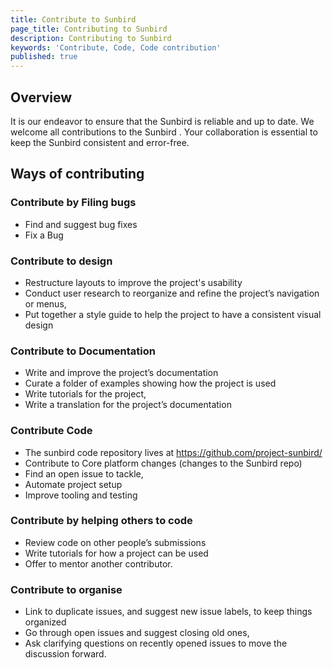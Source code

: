 ```yaml
---
title: Contribute to Sunbird
page_title: Contributing to Sunbird
description: Contributing to Sunbird
keywords: 'Contribute, Code, Code contribution'
published: true
---
```

## Overview

It is our endeavor to ensure that the Sunbird is reliable and up to date. We welcome all contributions to the Sunbird . Your collaboration is essential to keep the Sunbird consistent and error-free. 

## Ways of contributing

### Contribute by Filing bugs

- Find and suggest bug fixes 
- Fix a Bug

### Contribute to design

- Restructure layouts to improve the project's usability
- Conduct user research to reorganize and refine the project’s navigation or menus,
- Put together a style guide to help the project to have a consistent visual design

### Contribute to Documentation

- Write and improve the project’s documentation
- Curate a folder of examples showing how the project is used
- Write tutorials for the project, 
- Write a translation for the project’s documentation

### Contribute Code

- The sunbird code repository lives at https://github.com/project-sunbird/
- Contribute to Core platform changes (changes to the Sunbird repo)
- Find an open issue to tackle,
- Automate project setup
- Improve tooling and testing

### Contribute by helping others to code<snippet>
- Review code on other people’s submissions
- Write tutorials for how a project can be used
- Offer to mentor another contributor.

### Contribute to organise
- Link to duplicate issues, and suggest new issue labels, to keep things organized
- Go through open issues and suggest closing old ones, 
- Ask clarifying questions on recently opened issues to move the discussion forward.




